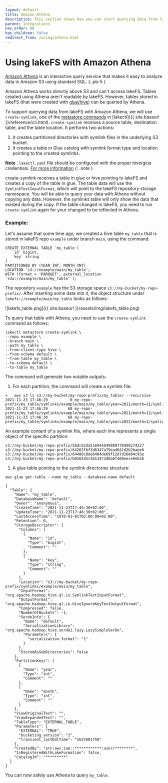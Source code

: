 ```yaml
---
layout: default
title: Amazon Athena
description: This section shows how you can start querying data from lakeFS using Amazon Athena.
parent: Integrations
nav_order: 80
has_children: false
redirect_from: /using/athena.html
---
```


# Using lakeFS with Amazon Athena
[Amazon Athena](https://aws.amazon.com/athena/) is an interactive query service that makes it easy to analyze data in Amazon S3 using standard SQL.
{:.pb-5 }

Amazon Athena works directly above S3 and can't access lakeFS. Tables created using Athena aren't readable by lakeFS.
However, tables stored in lakeFS (that were created with [glue/hive](glue_hive_metastore.md)) can be queried by Athena.

To support querying data from lakeFS with Amazon Athena, we will use `create-symlink`, one of the [metastore commands](glue_hive_metastore.md) in [lakectl]({{ site.baseurl }}/reference/cli.html).
`create-symlink` receives a source table, destination table, and the table location. It performs two actions:
1. It creates partitioned directories with symlink files in the underlying S3 bucket.
1. It creates a table in Glue catalog with symlink format type and location pointing to the created symlinks.

**Note**
`.lakectl.yaml` file should be configured with the proper hive/glue credentials. [For more information](glue_hive_metastore.md#configurations) 
{: .note }

create-symlink receives a table in glue or hive pointing to lakeFS and creates a copy of the table in glue.
The table data will use the `SymlinkTextInputFormat`, which will point to the lakeFS repository storage namespace. You will be able to query your data with Athena without copying any data. However, the symlinks table will only show the data that existed during 
the copy. If the table changed in lakeFS, you need to run `create-symlink` again for your changed to be reflected in Athena.

### Example:

Let's assume that some time ago, we created a hive table `my_table` that is stored in lakeFS repo `example` under branch `main`, using the command:
```shell
CREATE EXTERNAL TABLE `my_table`(
   `id` bigint, 
   `key` string 
)
PARTITIONED BY (YEAR INT, MONTH INT)
LOCATION 's3://example/main/my_table';
WITH (format = 'PARQUET', external_location 's3a://example/main/my_table' );
```

The repository `example` has the S3 storage space `s3://my-bucket/my-repo-prefix/`. 
After inserting some data into it, the object structure under `lakefs://example/main/my_table` looks as follows:

![lakefs_table.png]({{ site.baseurl }}/assets/img/lakefs_table.png)

To query that table with Athena, you need to use the `create-symlink` command as follows:

```shell
lakectl metastore create-symlink \
--repo example \
--branch main \
--path my_table \
--from-client-type hive \
--from-schema default \
--from-table my_table \
--to-schema default \ 
--to-table my_table  
```

The command will generate two notable outputs:

1. For each partition, the command will create a symlink file:

```shell
➜   aws s3 ls s3://my-bucket/my-repo-prefix/my_table/ --recursive
2021-11-23 17:46:29          0 my-repo-prefix/my_table/symlinks/example/main/my_table/year=2021/month=11/symlink.txt
2021-11-23 17:46:29         60 my-repo-prefix/my_table/symlinks/example/main/my_table/year=2021/month=12/symlink.txt
2021-11-23 17:46:30         60 my-repo-prefix/my_table/symlinks/example/main/my_table/year=2022/month=1/symlink.txt
```

An example content of a symlink file, where each line represents a single object of the specific partition:
```text
s3://my-bucket/my-repo-prefix/5bdc62da516944b49889770d98274227
s3://my-bucket/my-repo-prefix/64262fbf3d6347a79ead641d2b2baee6
s3://my-bucket/my-repo-prefix/64486c8de6484de69f12d7d26804c93e
s3://my-bucket/my-repo-prefix/b0165d5c5b13473d8a0f460eece9eb26
```

1. A glue table pointing to the symlink directories structure:

```shell
aws glue get-table --name my_table --database-name default

{
  "Table": {
    "Name": "my_table",
    "DatabaseName": "default",
    "Owner": "anonymous",
    "CreateTime": "2021-11-23T17:46:30+02:00",
    "UpdateTime": "2021-11-23T17:46:30+02:00",
    "LastAccessTime": "1970-01-01T02:00:00+02:00",
    "Retention": 0,
    "StorageDescriptor": {
      "Columns": [
        {
          "Name": "id",
          "Type": "bigint",
          "Comment": ""
        },
        {
          "Name": "key",
          "Type": "string",
          "Comment": ""
        }
      ],
      "Location": "s3://my-bucket/my-repo-prefix/symlinks/example/main/my_table",
      "InputFormat": "org.apache.hadoop.hive.ql.io.SymlinkTextInputFormat",
      "OutputFormat": "org.apache.hadoop.hive.ql.io.HiveIgnoreKeyTextOutputFormat",
      "Compressed": false,
      "NumberOfBuckets": -1,
      "SerdeInfo": {
        "Name": "default",
        "SerializationLibrary": "org.apache.hadoop.hive.serde2.lazy.LazySimpleSerDe",
        "Parameters": {
          "serialization.format": "1"
        }
      },
      "StoredAsSubDirectories": false
    },
    "PartitionKeys": [
      {
        "Name": "year",
        "Type": "int",
        "Comment": ""
      },
      {
        "Name": "month",
        "Type": "int",
        "Comment": ""
      }
    ],
    "ViewOriginalText": "",
    "ViewExpandedText": "",
    "TableType": "EXTERNAL_TABLE",
    "Parameters": {
      "EXTERNAL": "TRUE",
      "bucketing_version": "2",
      "transient_lastDdlTime": "1637681750"
    },
    "CreatedBy": "arn:aws:iam::************:user/********",
    "IsRegisteredWithLakeFormation": false,
    "CatalogId": "*********"
  }
}
```

You can now safely use Athena to query `my_table`.
